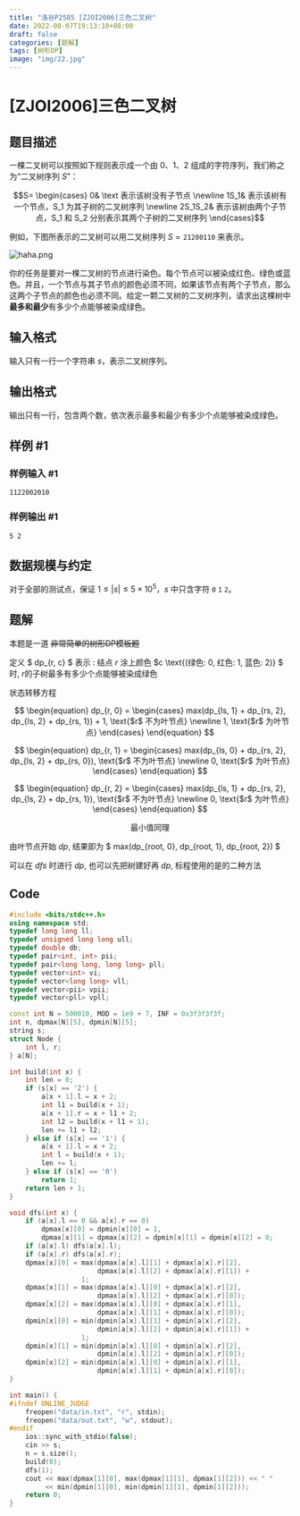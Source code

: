 ```yaml
---
title: "洛谷P2585 [ZJOI2006]三色二叉树"
date: 2022-08-07T19:13:10+08:00
draft: false
categories:	[题解]
tags: [树形DP]
image: "img/22.jpg"
---
```


# [ZJOI2006]三色二叉树

## 题目描述

一棵二叉树可以按照如下规则表示成一个由 $0$、$1$、$2$ 组成的字符序列，我们称之为“二叉树序列 $S$”：

$$S=
\begin{cases}
0& \text 表示该树没有子节点 \newline
1S_1& 表示该树有一个节点，S_1 为其子树的二叉树序列 \newline
2S_1S_2& 表示该树由两个子节点，S_1 和 S_2 分别表示其两个子树的二叉树序列
\end{cases}$$

例如，下图所表示的二叉树可以用二叉树序列 $S=\texttt{21200110}$ 来表示。

![haha.png](https://i.loli.net/2020/04/27/Ijw8ZEWCKH2rtJG.png)

你的任务是要对一棵二叉树的节点进行染色。每个节点可以被染成红色、绿色或蓝色。并且，一个节点与其子节点的颜色必须不同，如果该节点有两个子节点，那么这两个子节点的颜色也必须不同。给定一颗二叉树的二叉树序列，请求出这棵树中**最多和最少**有多少个点能够被染成绿色。

## 输入格式

输入只有一行一个字符串 $s$，表示二叉树序列。

## 输出格式

输出只有一行，包含两个数，依次表示最多和最少有多少个点能够被染成绿色。

## 样例 #1

### 样例输入 #1

```
1122002010
```

### 样例输出 #1

```
5 2
```

## 数据规模与约定

对于全部的测试点，保证 $1 \leq |s| \leq 5 \times 10^5$，$s$ 中只含字符 `0` `1` `2`。


## 题解

本题是一道 ~~非常简单的树形DP模板题~~

定义 $ dp_{r, c} $ 表示 : 结点 $r$ 涂上颜色 $c \text{(绿色: 0, 红色: 1, 蓝色: 2)} $ 时, $r$的子树最多有多少个点能够被染成绿色 

状态转移方程

$$
\begin{equation}
dp_{r, 0} =
\begin{cases}
max(dp_{ls, 1} + dp_{rs, 2}, dp_{ls, 2} + dp_{rs, 1}) + 1, \text{$r$ 不为叶节点} \newline
1, \text{$r$ 为叶节点}
\end{cases}
\end{equation}
$$

$$
\begin{equation}
dp_{r, 1} =
\begin{cases}
max(dp_{ls, 0} + dp_{rs, 2}, dp_{ls, 2} + dp_{rs, 0}), \text{$r$ 不为叶节点} \newline
0, \text{$r$ 为叶节点}
\end{cases}
\end{equation}
$$

$$
\begin{equation}
dp_{r, 2} =
\begin{cases}
max(dp_{ls, 1} + dp_{rs, 2}, dp_{ls, 2} + dp_{rs, 1}), \text{$r$ 不为叶节点} \newline
0, \text{$r$ 为叶节点}
\end{cases}
\end{equation}
$$

$$
\text{最小值同理}
$$

由叶节点开始 $dp$, 结果即为 $ max(dp_{root, 0}, dp_{root, 1}, dp_{root, 2}) $

可以在 $dfs$ 时进行 $dp$, 也可以先把树建好再 $dp$, 标程使用的是的二种方法


## Code

```cpp
#include <bits/stdc++.h>
using namespace std;
typedef long long ll;
typedef unsigned long long ull;
typedef double db;
typedef pair<int, int> pii;
typedef pair<long long, long long> pll;
typedef vector<int> vi;
typedef vector<long long> vll;
typedef vector<pii> vpii;
typedef vector<pll> vpll;

const int N = 500010, MOD = 1e9 + 7, INF = 0x3f3f3f3f;
int n, dpmax[N][5], dpmin[N][5];
string s;
struct Node {
    int l, r;
} a[N];

int build(int x) {
    int len = 0;
    if (s[x] == '2') {
        a[x + 1].l = x + 2;
        int l1 = build(x + 1);
        a[x + 1].r = x + l1 + 2;
        int l2 = build(x + l1 + 1);
        len += l1 + l2;
    } else if (s[x] == '1') {
        a[x + 1].l = x + 2;
        int l = build(x + 1);
        len += l;
    } else if (s[x] == '0')
        return 1;
    return len + 1;
}

void dfs(int x) {
    if (a[x].l == 0 && a[x].r == 0)
        dpmax[x][0] = dpmin[x][0] = 1,
        dpmax[x][1] = dpmax[x][2] = dpmin[x][1] = dpmin[x][2] = 0;
    if (a[x].l) dfs(a[x].l);
    if (a[x].r) dfs(a[x].r);
    dpmax[x][0] = max(dpmax[a[x].l][1] + dpmax[a[x].r][2],
                      dpmax[a[x].l][2] + dpmax[a[x].r][1]) +
                  1;
    dpmax[x][1] = max(dpmax[a[x].l][0] + dpmax[a[x].r][2],
                      dpmax[a[x].l][2] + dpmax[a[x].r][0]);
    dpmax[x][2] = max(dpmax[a[x].l][0] + dpmax[a[x].r][1],
                      dpmax[a[x].l][1] + dpmax[a[x].r][0]);
    dpmin[x][0] = min(dpmin[a[x].l][1] + dpmin[a[x].r][2],
                      dpmin[a[x].l][2] + dpmin[a[x].r][1]) +
                  1;
    dpmin[x][1] = min(dpmin[a[x].l][0] + dpmin[a[x].r][2],
                      dpmin[a[x].l][2] + dpmin[a[x].r][0]);
    dpmin[x][2] = min(dpmin[a[x].l][0] + dpmin[a[x].r][1],
                      dpmin[a[x].l][1] + dpmin[a[x].r][0]);
}

int main() {
#ifndef ONLINE_JUDGE
    freopen("data/in.txt", "r", stdin);
    freopen("data/out.txt", "w", stdout);
#endif
    ios::sync_with_stdio(false);
    cin >> s;
    n = s.size();
    build(0);
    dfs(1);
    cout << max(dpmax[1][0], max(dpmax[1][1], dpmax[1][2])) << " "
         << min(dpmin[1][0], min(dpmin[1][1], dpmin[1][2]));
    return 0;
}
```